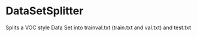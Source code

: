 # DataSetSplitter
Splits a VOC style Data Set into trainval.txt (train.txt and val.txt) and test.txt
